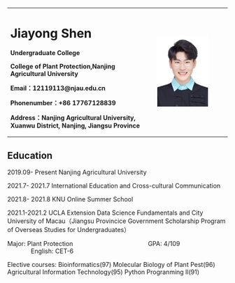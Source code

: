 <table border="0">
  <tr>
    <td width="50%">
      <h1>Jiayong Shen</h1>
      <p><b>Undergraduate College</b></p>
      <p><b>College of Plant Protection,Nanjing Agricultural University</b></p>
      <p><b>Email：12119113@njau.edu.cn</b></p>
      <p><b>Phonenumber：+86 17767128839</b></p>
      <p><b>Address：Nanjing Agricultural University, Xuanwu District, Nanjing, Jiangsu Province</b></p>
    </td>
    <td width="25%">
      <img src="/Profile_picture.JPG" width="75%">
    </td>
  </tr>
</table>

## Education
2019.09- Present                              Nanjing Agricultural University

2021.7- 2021.7 International Education and Cross-cultural Communication 

2021.8- 2021.8   KNU Online Summer School

2021.1-2021.2 UCLA Extension Data Science Fundamentals and City University of Macau（Jiangsu Provincice Government Scholarship Program of Overseas Studies for Undergraduates）

Major: Plant Protection&emsp;&emsp;&emsp; &emsp; &emsp; &emsp; &emsp; &emsp; &emsp;  &emsp;  GPA: 4/109&emsp;&emsp;  &emsp;  &emsp;  &emsp;  &emsp;  &emsp;  &emsp;  &emsp;    English:  CET-6 

Elective courses: Bioinformatics(97) Molecular Biology of Plant Pest(96)  Agricultural Information Technology(95) Python Progranming Il(91)


